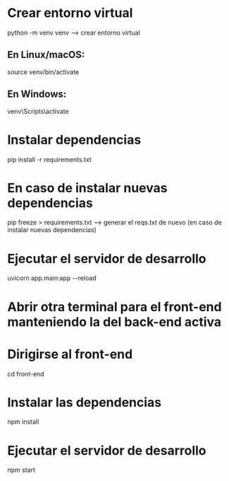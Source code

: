 # Crear entorno virtual
python -m venv venv --> crear entorno virtual

## En Linux/macOS:

source venv/bin/activate

## En Windows:

venv\Scripts\activate

# Instalar dependencias

pip install -r requirements.txt

# En caso de instalar nuevas dependencias
pip freeze > requirements.txt --> generar el reqs.txt de nuevo (en caso de instalar nuevas dependencias)

# Ejecutar el servidor de desarrollo

uvicorn app.main:app --reload

# Abrir otra terminal para el front-end manteniendo la del back-end activa

# Dirigirse al front-end

cd front-end

# Instalar las dependencias

npm install

# Ejecutar el servidor de desarrollo

npm start

